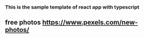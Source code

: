 ### This is the sample template of react app with typescript

## free photos https://www.pexels.com/new-photos/
